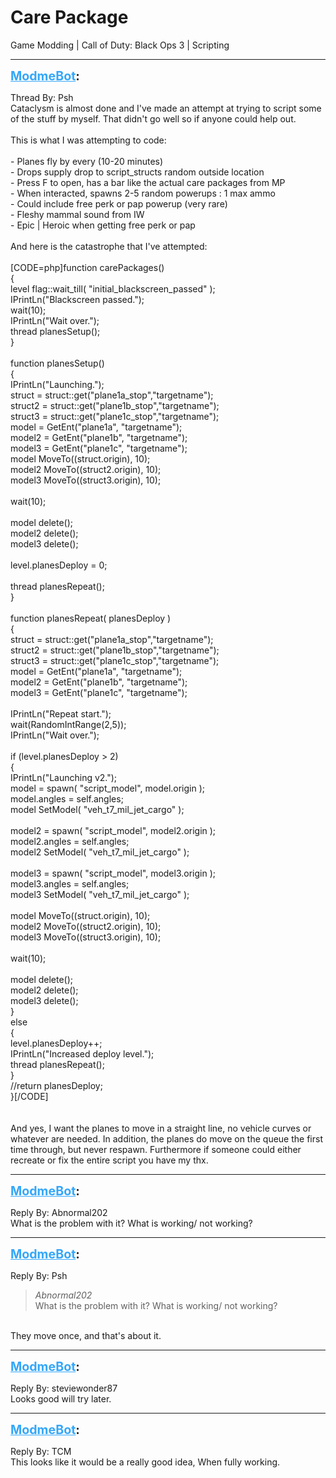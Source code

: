 # Care Package
Game Modding | Call of Duty: Black Ops 3 | Scripting

---
<strong style="font-size: 1.4em;"><span style="text-decoration: underline;text-decoration-color: #34a7f9;"><span style="color:#34a7f9;">ModmeBot</span></span>:</strong>

<p>Thread By: Psh<br /> Cataclysm is almost done and I&#39;ve made an attempt at trying to script some of the stuff by myself. That didn&#39;t go well so if anyone could help out.<br /> <br />This is what I was attempting to code:<br /> <br />- Planes fly by every (10-20 minutes)<br /> - Drops supply drop to script_structs random outside location<br />- Press F to open, has a bar like the actual care packages from MP<br /> - When interacted, spawns 2-5 random powerups : 1 max ammo<br />- Could include free perk or pap powerup (very rare)<br /> - Fleshy mammal sound from IW<br /> - Epic | Heroic when getting free perk or pap<br /> <br />And here is the catastrophe that I&#39;ve attempted:<br /> <br />[CODE=php]function carePackages()<br />{<br />	level flag::wait_till( &quot;initial_blackscreen_passed&quot; );<br />	IPrintLn(&quot;Blackscreen passed.&quot;);<br />	wait(10);<br />	IPrintLn(&quot;Wait over.&quot;);<br />	thread planesSetup();<br />}<br /><br />function planesSetup()<br />{<br />	IPrintLn(&quot;Launching.&quot;);<br />	struct = struct::get(&quot;plane1a_stop&quot;,&quot;targetname&quot;);<br />	struct2 = struct::get(&quot;plane1b_stop&quot;,&quot;targetname&quot;);<br />	struct3 = struct::get(&quot;plane1c_stop&quot;,&quot;targetname&quot;);<br />	model = GetEnt(&quot;plane1a&quot;, &quot;targetname&quot;);<br />	model2 = GetEnt(&quot;plane1b&quot;, &quot;targetname&quot;);<br />	model3 = GetEnt(&quot;plane1c&quot;, &quot;targetname&quot;);<br />	model MoveTo((struct.origin), 10);<br />	model2 MoveTo((struct2.origin), 10);<br />	model3 MoveTo((struct3.origin), 10);<br />	<br />	wait(10);<br />	<br />	model delete();<br />	model2 delete();<br />	model3 delete();<br />	<br />	level.planesDeploy = 0;<br />	<br />	thread planesRepeat();<br />}	<br /><br />function planesRepeat( planesDeploy )<br />{	<br />	struct = struct::get(&quot;plane1a_stop&quot;,&quot;targetname&quot;);<br />	struct2 = struct::get(&quot;plane1b_stop&quot;,&quot;targetname&quot;);<br />	struct3 = struct::get(&quot;plane1c_stop&quot;,&quot;targetname&quot;);<br />	model = GetEnt(&quot;plane1a&quot;, &quot;targetname&quot;);<br />	model2 = GetEnt(&quot;plane1b&quot;, &quot;targetname&quot;);<br />	model3 = GetEnt(&quot;plane1c&quot;, &quot;targetname&quot;);<br /><br />	IPrintLn(&quot;Repeat start.&quot;);<br />	wait(RandomIntRange(2,5));<br />	IPrintLn(&quot;Wait over.&quot;);<br />	<br />	if (level.planesDeploy &gt; 2)<br />	{<br />		IPrintLn(&quot;Launching v2.&quot;);<br />		model = spawn( &quot;script_model&quot;, model.origin ); <br />		model.angles = self.angles; <br />		model SetModel( &quot;veh_t7_mil_jet_cargo&quot; ); <br />		<br />		model2 = spawn( &quot;script_model&quot;, model2.origin ); <br />		model2.angles = self.angles; <br />		model2 SetModel( &quot;veh_t7_mil_jet_cargo&quot; ); <br />		<br />		model3 = spawn( &quot;script_model&quot;, model3.origin ); <br />		model3.angles = self.angles; <br />		model3 SetModel( &quot;veh_t7_mil_jet_cargo&quot; ); <br />		<br />		model MoveTo((struct.origin), 10);<br />		model2 MoveTo((struct2.origin), 10);<br />		model3 MoveTo((struct3.origin), 10);<br />		<br />		wait(10);<br />		<br />		model delete();<br />		model2 delete();<br />		model3 delete();<br />	}<br />	else<br />	{<br />		level.planesDeploy++;<br />		IPrintLn(&quot;Increased deploy level.&quot;);<br />		thread planesRepeat();<br />	}<br />	//return planesDeploy;<br />}[/CODE]<br /> <br /> <br />And yes, I want the planes to move in a straight line, no vehicle curves or whatever are needed. In addition, the planes do move on the queue the first time through, but never respawn. Furthermore if someone could either recreate or fix the entire script you have my thx.</p>

---
<strong style="font-size: 1.4em;"><span style="text-decoration: underline;text-decoration-color: #34a7f9;"><span style="color:#34a7f9;">ModmeBot</span></span>:</strong>

<p>Reply By: Abnormal202<br />What is the problem with it? What is working/ not working?</p>

---
<strong style="font-size: 1.4em;"><span style="text-decoration: underline;text-decoration-color: #34a7f9;"><span style="color:#34a7f9;">ModmeBot</span></span>:</strong>

<p>Reply By: Psh<br /><blockquote><em>Abnormal202</em><br />What is the problem with it? What is working/ not working?</blockquote><br /> They move once, and that&#39;s about it.</p>

---
<strong style="font-size: 1.4em;"><span style="text-decoration: underline;text-decoration-color: #34a7f9;"><span style="color:#34a7f9;">ModmeBot</span></span>:</strong>

<p>Reply By: steviewonder87<br />Looks good will try later.</p>

---
<strong style="font-size: 1.4em;"><span style="text-decoration: underline;text-decoration-color: #34a7f9;"><span style="color:#34a7f9;">ModmeBot</span></span>:</strong>

<p>Reply By: TCM<br />This looks like it would be a really good idea, When fully working.</p>
